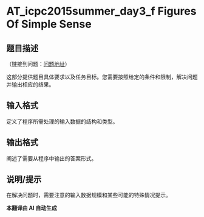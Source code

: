 # AT_icpc2015summer_day3_f Figures Of Simple Sense

## 题目描述

（链接到问题：[问题地址](https://atcoder.jp/contests/jag2015summer-day3/tasks/icpc2015summer_day3_f)）

这部分提供题目具体要求以及任务目标。您需要按照给定的条件和限制，解决问题并输出相应的结果。

## 输入格式

定义了程序所需处理的输入数据的结构和类型。

## 输出格式

阐述了需要从程序中输出的答案形式。

## 说明/提示

在解决问题时，需要注意的输入数据规模和某些可能的特殊情况提示。

 **本翻译由 AI 自动生成**